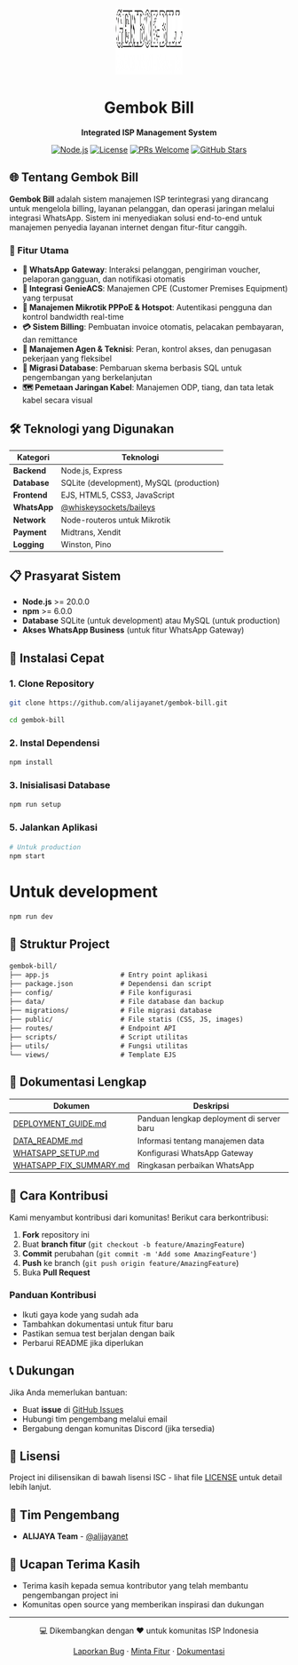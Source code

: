 <!-- Improved modern README with better structure and visuals -->
<div align="center">
  <img src="public/img/logo.png" alt="Gembok Bill Logo" width="120" height="120">
  
  # Gembok Bill
  **Integrated ISP Management System**
  
  [![Node.js](https://img.shields.io/badge/Node.js-18.x-green?style=for-the-badge&logo=node.js)](https://nodejs.org/)
  [![License](https://img.shields.io/badge/license-ISC-blue?style=for-the-badge)](LICENSE)
  [![PRs Welcome](https://img.shields.io/badge/PRs-welcome-brightgreen?style=for-the-badge)](https://github.com/alijayanet/gembok-bill/pulls)
  [![GitHub Stars](https://img.shields.io/github/stars/alijayanet/gembok-bill?style=for-the-badge)](https://github.com/alijayanet/gembok-bill/stargazers)
</div>

## 🌐 Tentang Gembok Bill

**Gembok Bill** adalah sistem manajemen ISP terintegrasi yang dirancang untuk mengelola billing, layanan pelanggan, dan operasi jaringan melalui integrasi WhatsApp. Sistem ini menyediakan solusi end-to-end untuk manajemen penyedia layanan internet dengan fitur-fitur canggih.

### 🚀 Fitur Utama

- **📱 WhatsApp Gateway**: Interaksi pelanggan, pengiriman voucher, pelaporan gangguan, dan notifikasi otomatis
- **📡 Integrasi GenieACS**: Manajemen CPE (Customer Premises Equipment) yang terpusat
- **🔗 Manajemen Mikrotik PPPoE & Hotspot**: Autentikasi pengguna dan kontrol bandwidth real-time
- **💳 Sistem Billing**: Pembuatan invoice otomatis, pelacakan pembayaran, dan remittance
- **👥 Manajemen Agen & Teknisi**: Peran, kontrol akses, dan penugasan pekerjaan yang fleksibel
- **📂 Migrasi Database**: Pembaruan skema berbasis SQL untuk pengembangan yang berkelanjutan
- **🗺️ Pemetaan Jaringan Kabel**: Manajemen ODP, tiang, dan tata letak kabel secara visual

## 🛠️ Teknologi yang Digunakan

| Kategori | Teknologi |
|----------|-----------|
| **Backend** | Node.js, Express |
| **Database** | SQLite (development), MySQL (production) |
| **Frontend** | EJS, HTML5, CSS3, JavaScript |
| **WhatsApp** | [@whiskeysockets/baileys](https://github.com/WhiskeySockets/Baileys) |
| **Network** | Node-routeros untuk Mikrotik |
| **Payment** | Midtrans, Xendit |
| **Logging** | Winston, Pino |

## 📋 Prasyarat Sistem

- **Node.js** >= 20.0.0
- **npm** >= 6.0.0
- **Database** SQLite (untuk development) atau MySQL (untuk production)
- **Akses WhatsApp Business** (untuk fitur WhatsApp Gateway)

## 🚀 Instalasi Cepat

### 1. Clone Repository
```bash
git clone https://github.com/alijayanet/gembok-bill.git
```
```bash
cd gembok-bill
```

### 2. Instal Dependensi
```bash
npm install
```

### 3. Inisialisasi Database
```bash
npm run setup
```

### 5. Jalankan Aplikasi
```bash
# Untuk production
npm start
```
# Untuk development
```bash
npm run dev
```

## 📁 Struktur Project

```
gembok-bill/
├── app.js                  # Entry point aplikasi
├── package.json            # Dependensi dan script
├── config/                 # File konfigurasi
├── data/                   # File database dan backup
├── migrations/             # File migrasi database
├── public/                 # File statis (CSS, JS, images)
├── routes/                 # Endpoint API
├── scripts/                # Script utilitas
├── utils/                  # Fungsi utilitas
└── views/                  # Template EJS
```

## 📖 Dokumentasi Lengkap

| Dokumen | Deskripsi |
|---------|-----------|
| [DEPLOYMENT_GUIDE.md](DEPLOYMENT_GUIDE.md) | Panduan lengkap deployment di server baru |
| [DATA_README.md](DATA_README.md) | Informasi tentang manajemen data |
| [WHATSAPP_SETUP.md](WHATSAPP_SETUP.md) | Konfigurasi WhatsApp Gateway |
| [WHATSAPP_FIX_SUMMARY.md](WHATSAPP_FIX_SUMMARY.md) | Ringkasan perbaikan WhatsApp |

## 🎯 Cara Kontribusi

Kami menyambut kontribusi dari komunitas! Berikut cara berkontribusi:

1. **Fork** repository ini
2. Buat **branch fitur** (`git checkout -b feature/AmazingFeature`)
3. **Commit** perubahan (`git commit -m 'Add some AmazingFeature'`)
4. **Push** ke branch (`git push origin feature/AmazingFeature`)
5. Buka **Pull Request**

### Panduan Kontribusi
- Ikuti gaya kode yang sudah ada
- Tambahkan dokumentasi untuk fitur baru
- Pastikan semua test berjalan dengan baik
- Perbarui README jika diperlukan

## 📞 Dukungan

Jika Anda memerlukan bantuan:

- Buat **issue** di [GitHub Issues](https://github.com/alijayanet/gembok-bill/issues)
- Hubungi tim pengembang melalui email
- Bergabung dengan komunitas Discord (jika tersedia)

## 📄 Lisensi

Project ini dilisensikan di bawah lisensi ISC - lihat file [LICENSE](LICENSE) untuk detail lebih lanjut.

## 👥 Tim Pengembang

- **ALIJAYA Team** - [@alijayanet](https://github.com/alijayanet)

## 🙏 Ucapan Terima Kasih

- Terima kasih kepada semua kontributor yang telah membantu pengembangan project ini
- Komunitas open source yang memberikan inspirasi dan dukungan

---
<div align="center">
  
  💻 Dikembangkan dengan ❤️ untuk komunitas ISP Indonesia
  
  [Laporkan Bug](https://github.com/alijayanet/gembok-bill/issues) · [Minta Fitur](https://github.com/alijayanet/gembok-bill/issues) · [Dokumentasi](DEPLOYMENT_GUIDE.md)
  

</div>
